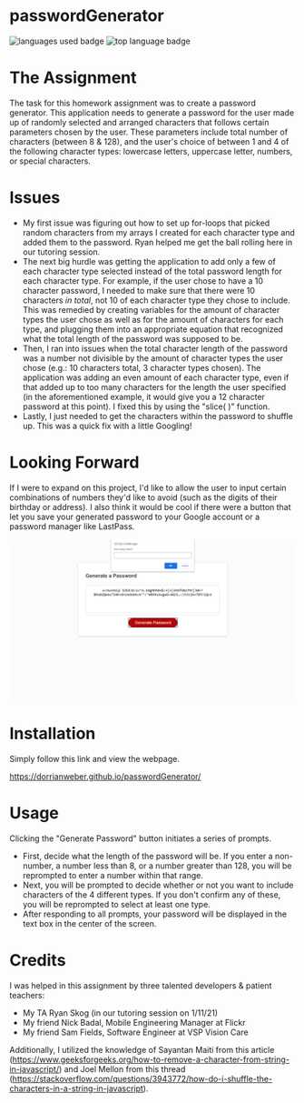# passwordGenerator

![languages used badge](https://img.shields.io/github/languages/count/dorrianweber/passwordGenerator)
![top language badge](https://img.shields.io/github/languages/top/dorrianweber/passwordGenerator?color=darkred)


# The Assignment
The task for this homework assignment was to create a password generator. This application needs to generate a password for the user made up of randomly selected and arranged characters that follows certain parameters chosen by the user. These parameters include total number of characters (between 8 & 128), and the user's choice of between 1 and 4 of the following character types: lowercase letters, uppercase letter, numbers, or special characters.

# Issues
* My first issue was figuring out how to set up for-loops that picked random characters from my arrays I created for each character type and added them to the password. Ryan helped me get the ball rolling here in our tutoring session.
* The next big hurdle was getting the application to add only a few of each character type selected instead of the total password length for each character type. For example, if the user chose to have a 10 character password, I needed to make sure that there were 10 characters _in total_, not 10 of each character type they chose to include. This was remedied by creating variables for the amount of character types the user chose as well as for the amount of characters for each type, and plugging them into an appropriate equation that recognized what the total length of the password was supposed to be.
* Then, I ran into issues when the total character length of the  password was a number not divisible by the amount of character types the user chose (e.g.: 10 characters total, 3 character types chosen). The application was adding an even amount of each character type, even if that added up to too many characters for the length the user specified (in the aforementioned example, it would give you a 12 character password at this point). I fixed this by using the "slice( )" function.
* Lastly, I just needed to get the characters within the password to shuffle up. This was a quick fix with a little Googling!

# Looking Forward

If I were to expand on this project, I'd like to allow the user to input certain combinations of numbers they'd like to avoid (such as the digits of their birthday or address). I also think it would be cool if there were a button that let you save your generated password to your Google account or a password manager like LastPass.

<!-- Screenshot of working application -->

<img src="./assets/completedScreenshot.png" alt="Screenshot of completed application">

# Installation

Simply follow this link and view the webpage.

https://dorrianweber.github.io/passwordGenerator/

# Usage

Clicking the "Generate Password" button initiates a series of prompts.

* First, decide what the length of the password will be. If you enter a non-number, a number less than 8, or a number greater than 128, you will be reprompted to enter a number within that range.
* Next, you will be prompted to decide whether or not you want to include characters of the 4 different types. If you don't confirm any of these, you will be reprompted to select at least one type.
* After responding to all prompts, your password will be displayed in the text box in the center of the screen.


# Credits

I was helped in this assignment by three talented developers & patient teachers:
* My TA Ryan Skog (in our tutoring session on 1/11/21)
* My friend Nick Badal, Mobile Engineering Manager at Flickr
* My friend Sam Fields, Software Engineer at VSP Vision Care

Additionally, I utilized the knowledge of Sayantan Maiti from this article (https://www.geeksforgeeks.org/how-to-remove-a-character-from-string-in-javascript/) and Joel Mellon from this thread (https://stackoverflow.com/questions/3943772/how-do-i-shuffle-the-characters-in-a-string-in-javascript).